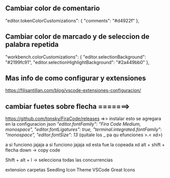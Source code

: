 
## Cambiar color de comentario

"editor.tokenColorCustomizations": {
    "comments": "#d4922f"
},

## Cambiar color de marcado y de seleccion de palabra repetida

"workbench.colorCustomizations": {
        "editor.selectionBackground": "#2199fc91",
        "editor.selectionHighlightBackground": "#2a449bb0"
    },

## Mas info de como configurar y extensiones

https://filisantillan.com/blog/vscode-extensiones-configuracion/

## cambiar fuetes sobre flecha =======> 
https://github.com/tonsky/FiraCode/releases =>> instalar
esto se agregara en la configuracion json
_"editor.fontFamily": "Fira Code Medium, monospace",_
_"editor.fontLigatures": true,_
_"terminal.integrated.fontFamily": "monospace",_
_"editor.fontSize": 13_
(quitale los _ pa qu efunciones >.< xd>)

<!-- no me sales xd -->
a si funciono jajaja
a si funciono jajaja xd esta fue la copeada xd 
alt + shift + flecha down -> copy code

Shift + alt + l -> selecciona todas las concurrencias

extension carpetas
Seedling Icon Theme
VSCode Great Icons
